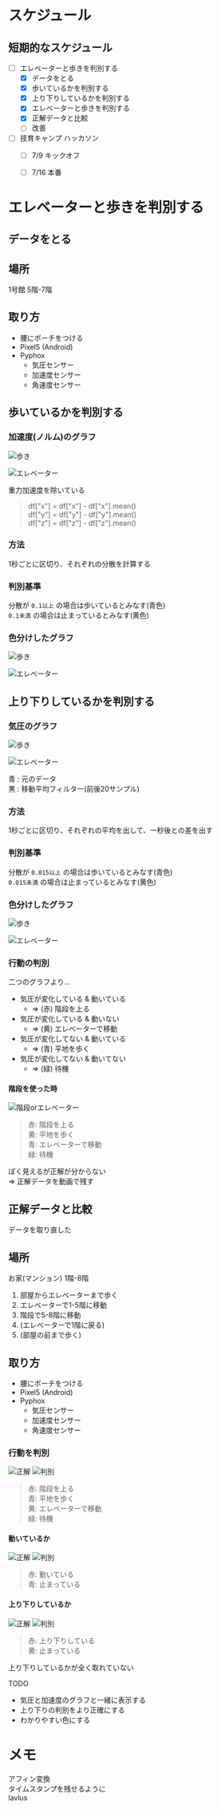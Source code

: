# スケジュール
## 短期的なスケジュール
- [ ] エレベーターと歩きを判別する
  - [x] データをとる
  - [x] 歩いているかを判別する
  - [x] 上り下りしているかを判別する
  - [x] エレベーターと歩きを判別する
  - [x] 正解データと比較
  - [ ] 改善
- [ ] 技育キャンプ ハッカソン
  - [ ] 7/9 キックオフ
  - [ ] 7/16 本番


# エレベーターと歩きを判別する
## データをとる
## 場所
1号館 5階-7階  

## 取り方
- 腰にポーチをつける
- Pixel5 (Android)
- Pyphox
  - 気圧センサー
  - 加速度センサー
  - 角速度センサー


## 歩いているかを判別する
### 加速度(ノルム)のグラフ
![歩き](images/output_1.png)

![エレベーター](images/output_2.png)

重力加速度を除いている  
> df["x"] = df["x"] - df["x"].mean()  
> df["y"] = df["y"] - df["y"].mean()  
> df["z"] = df["z"] - df["z"].mean()  

### 方法
1秒ごとに区切り、それぞれの分散を計算する

### 判別基準
分散が `0.1以上` の場合は歩いているとみなす(青色)  
`0.1未満` の場合は止まっているとみなす(黄色)  

### 色分けしたグラフ
![歩き](images/output_3.png)

![エレベーター](images/output_4.png)

## 上り下りしているかを判別する
### 気圧のグラフ
![歩き](images/output_5.png)

![エレベーター](images/output_6.png)

青 : 元のデータ  
黒 : 移動平均フィルター(前後20サンプル)

### 方法
1秒ごとに区切り、それぞれの平均を出して、一秒後との差を出す

### 判別基準
分散が `0.015以上` の場合は歩いているとみなす(青色)  
`0.015未満` の場合は止まっているとみなす(黄色)  

### 色分けしたグラフ
![歩き](images/output_7.png)

![エレベーター](images/output_8.png)


### 行動の判別
二つのグラフより...
- 気圧が変化している & 動いている  
  - => (赤) 階段を上る
- 気圧が変化している & 動いない  
  - => (黄) エレベーターで移動
- 気圧が変化してない & 動いている  
  - => (青) 平地を歩く
- 気圧が変化してない & 動いてない
  - => (緑) 待機

#### 階段を使った時
![階段orエレベーター](images/output_9.png)
> 赤: 階段を上る  
> 黄: 平地を歩く  
> 青: エレベーターで移動  
> 緑: 待機  

ぽく見えるが正解が分からない  
=> 正解データを動画で残す


## 正解データと比較
データを取り直した

## 場所
お家(マンション) 1階-8階  

1. 部屋からエレベーターまで歩く  
1. エレベーターで1-5階に移動  
1. 階段で5-8階に移動  
1. (エレベーターで1階に戻る)  
1. (部屋の前まで歩く)  

## 取り方
- 腰にポーチをつける
- Pixel5 (Android)
- Pyphox
  - 気圧センサー
  - 加速度センサー
  - 角速度センサー


### 行動を判別
![正解](images/output_10.png)
![判別](images/output_11.png)

> 赤: 階段を上る  
> 青: 平地を歩く  
> 黄: エレベーターで移動  
> 緑: 待機  

#### 動いているか
![正解](images/output_14.png)
![判別](images/output_15.png)

> 赤: 動いている  
> 青: 止まっている  

#### 上り下りしているか
![正解](images/output_12.png)
![判別](images/output_13.png)

> 赤: 上り下りしている  
> 黄: 止まっている  

上り下りしているかが全く取れていない


TODO
- 気圧と加速度のグラフと一緒に表示する
- 上り下りの判別をより正確にする
- わかりやすい色にする


# メモ
アフィン変換  
タイムスタンプを残せるように  
lavlus
